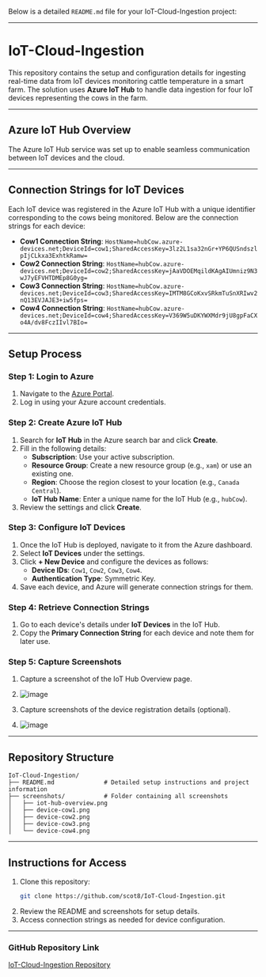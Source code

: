 Below is a detailed `README.md` file for your IoT-Cloud-Ingestion project:

---

# **IoT-Cloud-Ingestion**

This repository contains the setup and configuration details for ingesting real-time data from IoT devices monitoring cattle temperature in a smart farm. The solution uses **Azure IoT Hub** to handle data ingestion for four IoT devices representing the cows in the farm.

---

## **Azure IoT Hub Overview**

The Azure IoT Hub service was set up to enable seamless communication between IoT devices and the cloud.

---

## **Connection Strings for IoT Devices**

Each IoT device was registered in the Azure IoT Hub with a unique identifier corresponding to the cows being monitored. Below are the connection strings for each device:

- **Cow1 Connection String**: `HostName=hubCow.azure-devices.net;DeviceId=cow1;SharedAccessKey=3lz2L1sa32nGr+YP6QUSndszlpIjCLkxa3ExhtkRamw=`
- **Cow2 Connection String**: `HostName=hubCow.azure-devices.net;DeviceId=cow2;SharedAccessKey=jAaVDOEMqildKAgAIUmniz9N3wJ7yEFVHTDMEp8G0yg=`
- **Cow3 Connection String**: `HostName=hubCow.azure-devices.net;DeviceId=cow3;SharedAccessKey=IMTM8GCoKxvSRkmTuSnXRIwv2nQ13EVJAJE3+iw5fps=`
- **Cow4 Connection String**: `HostName=hubCow.azure-devices.net;DeviceId=cow4;SharedAccessKey=V369W5uDKYWXMdr9jU8gpFaCXo4A/dv8FczIIvl7BIo=`

---

## **Setup Process**

### **Step 1: Login to Azure**
1. Navigate to the [Azure Portal](https://portal.azure.com).
2. Log in using your Azure account credentials.

### **Step 2: Create Azure IoT Hub**
1. Search for **IoT Hub** in the Azure search bar and click **Create**.
2. Fill in the following details:
   - **Subscription**: Use your active subscription.
   - **Resource Group**: Create a new resource group (e.g., `xam`) or use an existing one.
   - **Region**: Choose the region closest to your location (e.g., `Canada Central`).
   - **IoT Hub Name**: Enter a unique name for the IoT Hub (e.g., `hubCow`).
3. Review the settings and click **Create**.

### **Step 3: Configure IoT Devices**
1. Once the IoT Hub is deployed, navigate to it from the Azure dashboard.
2. Select **IoT Devices** under the settings.
3. Click **+ New Device** and configure the devices as follows:
   - **Device IDs**: `Cow1`, `Cow2`, `Cow3`, `Cow4`.
   - **Authentication Type**: Symmetric Key.
4. Save each device, and Azure will generate connection strings for them.

### **Step 4: Retrieve Connection Strings**
1. Go to each device's details under **IoT Devices** in the IoT Hub.
2. Copy the **Primary Connection String** for each device and note them for later use.

### **Step 5: Capture Screenshots**
1. Capture a screenshot of the IoT Hub Overview page.
2. ![image](https://github.com/user-attachments/assets/b2a11792-cd72-49a9-8a28-1c8558467705)
   
4. Capture screenshots of the device registration details (optional).
5. ![image](https://github.com/user-attachments/assets/f1c6e06c-1839-49c6-9268-2abb2fecac17)
   


---

## **Repository Structure**

```plaintext
IoT-Cloud-Ingestion/
├── README.md              # Detailed setup instructions and project information
├── screenshots/           # Folder containing all screenshots
│   ├── iot-hub-overview.png
│   ├── device-cow1.png
│   ├── device-cow2.png
│   ├── device-cow3.png
│   └── device-cow4.png
```

---

## **Instructions for Access**

1. Clone this repository:
   ```bash
   git clone https://github.com/scot8/IoT-Cloud-Ingestion.git
   ```
2. Review the README and screenshots for setup details.
3. Access connection strings as needed for device configuration.

---

### **GitHub Repository Link**
[IoT-Cloud-Ingestion Repository](https://github.com/scot8/IoT-Cloud-Ingestion)
